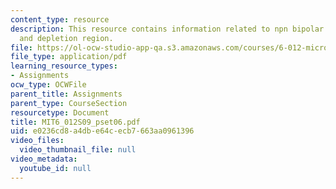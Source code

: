 ```yaml
---
content_type: resource
description: This resource contains information related to npn bipolar transistor
  and depletion region.
file: https://ol-ocw-studio-app-qa.s3.amazonaws.com/courses/6-012-microelectronic-devices-and-circuits-spring-2009/e0236cd8a4dbe64cecb7663aa0961396_MIT6_012S09_pset06.pdf
file_type: application/pdf
learning_resource_types:
- Assignments
ocw_type: OCWFile
parent_title: Assignments
parent_type: CourseSection
resourcetype: Document
title: MIT6_012S09_pset06.pdf
uid: e0236cd8-a4db-e64c-ecb7-663aa0961396
video_files:
  video_thumbnail_file: null
video_metadata:
  youtube_id: null
---
```

